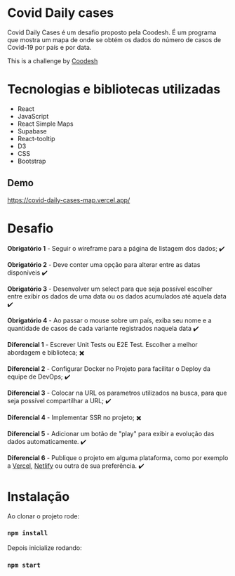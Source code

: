 # Covid Daily cases

Covid Daily Cases é um desafio proposto pela Coodesh. É um programa que mostra um mapa de onde se obtém os dados do número de casos de Covid-19 por país e por data.

This is a challenge by [Coodesh](https://coodesh.com/)

# Tecnologias e bibliotecas utilizadas

* React
* JavaScript
* React Simple Maps
* Supabase
* React-tooltip
* D3
* CSS
* Bootstrap

## Demo

https://covid-daily-cases-map.vercel.app/

# Desafio

**Obrigatório 1** - Seguir o wireframe para a página de listagem dos dados; :heavy_check_mark:

**Obrigatório 2** - Deve conter uma opção para alterar entre as datas disponíveis :heavy_check_mark:

**Obrigatório 3** - Desenvolver um select para que seja possível escolher entre exibir os dados de uma data ou os dados acumulados até aquela data :heavy_check_mark:

**Obrigatório 4** - Ao passar o mouse sobre um país, exiba seu nome e a quantidade de casos de cada variante registrados naquela data :heavy_check_mark:

**Diferencial 1** - Escrever Unit Tests ou E2E Test. Escolher a melhor abordagem e biblioteca; :heavy_multiplication_x:

**Diferencial 2** - Configurar Docker no Projeto para facilitar o Deploy da equipe de DevOps; :heavy_check_mark:

**Diferencial 3** - Colocar na URL os parametros utilizados na busca, para que seja possível compartilhar a URL; :heavy_check_mark:

**Diferencial 4** - Implementar SSR no projeto; :heavy_multiplication_x:

**Diferencial 5** - Adicionar um botão de "play" para exibir a evolução das dados automaticamente. :heavy_check_mark:

**Diferencial 6** - Publique o projeto em alguma plataforma, como por exemplo a [Vercel](https://vercel.com/), [Netlify](https://www.netlify.com/) ou outra de sua preferência. :heavy_check_mark:


# Instalação

Ao clonar o projeto rode:
### `npm install`

Depois inicialize rodando:
### `npm start`

